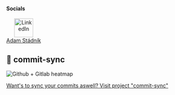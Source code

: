 <h4>Socials</h4>

<div style="display: flex; gap: 40px; align-items: center;">
  <a href="https://www.linkedin.com/in/adam-stádník-271280218/" target="_blank" style="text-align: center; display: inline-block;">
    <img src="https://img.icons8.com/color/48/linkedin.png" alt="LinkedIn" height="50" />
    <div style="font-size: 14px;">Adam Stádník</div>
  </a>
</div>

[yeah]: # 

<h2>🔗 commit-sync</h2>

![Github + Gitlab heatmap](https://commit-sync.vercel.app/api/heatmap?github=Adam014&gitlab=adam.stadnik&mode=dark&bg=%0d1117)

<a href="https://commit-sync.vercel.appc">Want's to sync your commits aswell? Visit project "commit-sync"</a>
